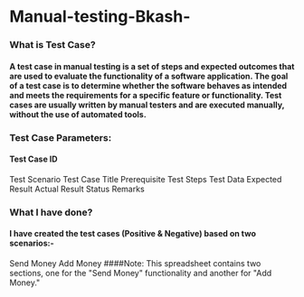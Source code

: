# Manual-testing-Bkash-
### What is Test Case?

#### A test case in manual testing is a set of steps and expected outcomes that are used to evaluate the functionality of a software application. The goal of a test case is to determine whether the software behaves as intended and meets the requirements for a specific feature or functionality. Test cases are usually written by manual testers and are executed manually, without the use of automated tools.

### Test Case Parameters:

#### Test Case ID
Test Scenario
Test Case Title
Prerequisite
Test Steps
Test Data
Expected Result
Actual Result
Status
Remarks

### What I have done?
#### I have created the test cases (Positive & Negative) based on two scenarios:-
Send Money
Add Money
####Note: This spreadsheet contains two sections, one for the "Send Money" functionality and another for "Add Money."
